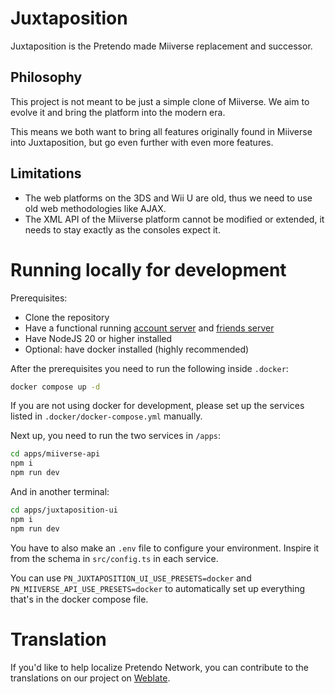 # Juxtaposition

Juxtaposition is the Pretendo made Miiverse replacement and successor.

## Philosophy

This project is not meant to be just a simple clone of Miiverse. We aim to evolve it and bring the platform into the modern era.

This means we both want to bring all features originally found in Miiverse into Juxtaposition, but go even further with even more features.

## Limitations

- The web platforms on the 3DS and Wii U are old, thus we need to use old web methodologies like AJAX. 
- The XML API of the Miiverse platform cannot be modified or extended, it needs to stay exactly as the consoles expect it.

# Running locally for development

Prerequisites:
- Clone the repository
- Have a functional running [account server](https://github.com/PretendoNetwork/account) and [friends server](https://github.com/PretendoNetwork/friends)
- Have NodeJS 20 or higher installed
- Optional: have docker installed (highly recommended)

After the prerequisites you need to run the following inside `.docker`:
```sh
docker compose up -d
```
If you are not using docker for development, please set up the services listed in `.docker/docker-compose.yml` manually.

Next up, you need to run the two services in `/apps`:
```bash
cd apps/miiverse-api
npm i
npm run dev
```

And in another terminal:
```bash
cd apps/juxtaposition-ui
npm i
npm run dev
```

You have to also make an `.env` file to configure your environment. Inspire it from the schema in `src/config.ts` in each service.

You can use `PN_JUXTAPOSITION_UI_USE_PRESETS=docker` and `PN_MIIVERSE_API_USE_PRESETS=docker` to automatically set up everything that's in the docker compose file.

# Translation

If you'd like to help localize Pretendo Network, you can contribute to the translations on our project on [Weblate](https://hosted.weblate.org/engage/pretendonetwork/).
